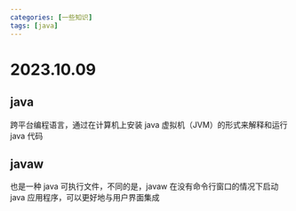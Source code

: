 ```yaml
---
categories: [一些知识]
tags: [java]
---
```


# 2023.10.09

## java

跨平台编程语言，通过在计算机上安装 java 虚拟机（JVM）的形式来解释和运行 java 代码

## javaw

也是一种 java 可执行文件，不同的是，javaw 在没有命令行窗口的情况下启动 java 应用程序，可以更好地与用户界面集成
